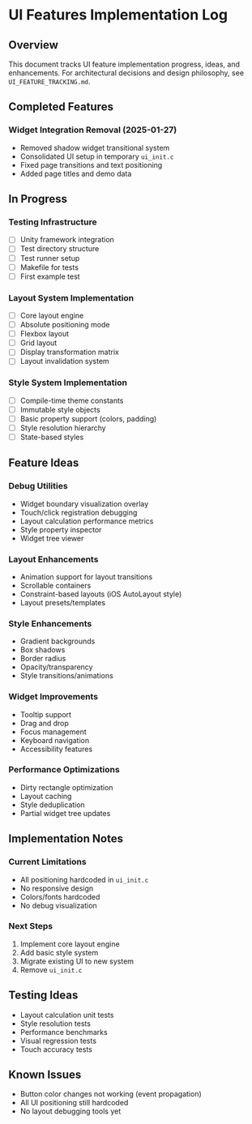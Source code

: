 # UI Features Implementation Log

## Overview

This document tracks UI feature implementation progress, ideas, and enhancements. For architectural decisions and design philosophy, see `UI_FEATURE_TRACKING.md`.

## Completed Features

### Widget Integration Removal (2025-01-27)
- Removed shadow widget transitional system
- Consolidated UI setup in temporary `ui_init.c`
- Fixed page transitions and text positioning
- Added page titles and demo data

## In Progress

### Testing Infrastructure
- [ ] Unity framework integration
- [ ] Test directory structure
- [ ] Test runner setup
- [ ] Makefile for tests
- [ ] First example test

### Layout System Implementation
- [ ] Core layout engine
- [ ] Absolute positioning mode
- [ ] Flexbox layout
- [ ] Grid layout
- [ ] Display transformation matrix
- [ ] Layout invalidation system

### Style System Implementation  
- [ ] Compile-time theme constants
- [ ] Immutable style objects
- [ ] Basic property support (colors, padding)
- [ ] Style resolution hierarchy
- [ ] State-based styles

## Feature Ideas

### Debug Utilities
- Widget boundary visualization overlay
- Touch/click registration debugging
- Layout calculation performance metrics
- Style property inspector
- Widget tree viewer

### Layout Enhancements
- Animation support for layout transitions
- Scrollable containers
- Constraint-based layouts (iOS AutoLayout style)
- Layout presets/templates

### Style Enhancements
- Gradient backgrounds
- Box shadows
- Border radius
- Opacity/transparency
- Style transitions/animations

### Widget Improvements
- Tooltip support
- Drag and drop
- Focus management
- Keyboard navigation
- Accessibility features

### Performance Optimizations
- Dirty rectangle optimization
- Layout caching
- Style deduplication
- Partial widget tree updates

## Implementation Notes

### Current Limitations
- All positioning hardcoded in `ui_init.c`
- No responsive design
- Colors/fonts hardcoded
- No debug visualization

### Next Steps
1. Implement core layout engine
2. Add basic style system
3. Migrate existing UI to new system
4. Remove `ui_init.c`

## Testing Ideas

- Layout calculation unit tests
- Style resolution tests
- Performance benchmarks
- Visual regression tests
- Touch accuracy tests

## Known Issues

- Button color changes not working (event propagation)
- All UI positioning still hardcoded
- No layout debugging tools yet